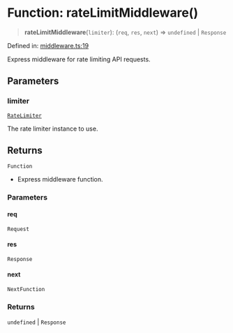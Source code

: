 # Function: rateLimitMiddleware()

> **rateLimitMiddleware**(`limiter`): (`req`, `res`, `next`) => `undefined` \| `Response`

Defined in: [middleware.ts:19](https://github.com/The-Node-Forge/api-rate-limit/blob/898a1b23088cfb9a8e09c8c80c9bcda7c73fdbad/src/middleware.ts#L19)

Express middleware for rate limiting API requests.

## Parameters

### limiter

[`RateLimiter`](../classes/RateLimiter.md)

The rate limiter instance to use.

## Returns

`Function`

- Express middleware function.

### Parameters

#### req

`Request`

#### res

`Response`

#### next

`NextFunction`

### Returns

`undefined` \| `Response`
